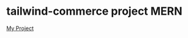 # tailwind-commerce project MERN 

[My Project](https://tailwind-commerce-project.netlify.app/src/)

